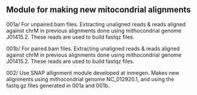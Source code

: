 ## Module for making new mitocondrial alignments

001a/ For unpaired.bam files. Extracting unaligned reads & reads aligned against chrM in previous alignments done using mithocondrial genome J01415.2. These reads are used to build fastqz files.

001b/ For paired.bam files. Extracting unaligned reads & reads aligned against chrM in previous alignments done using mithocondrial genome J01415.2. These reads are used to build fastqz files.

002/ Use SNAP allignment module developed at inmegen. Makes new alignments using mithocondrial genome NC_012920.1, and using the fastq.gz files generated in 001a and 001b.
